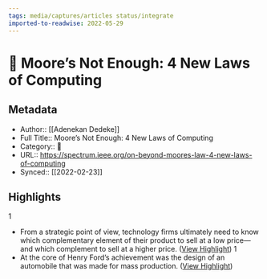 ```yaml
---
tags: media/captures/articles status/integrate
imported-to-readwise: 2022-05-29
---
```

# 📰 Moore’s Not Enough: ​4 New Laws of Computing

## Metadata
- Author:: [[Adenekan Dedeke]]
- Full Title:: Moore’s Not Enough: ​4 New Laws of Computing
- Category:: 📰
- URL:: https://spectrum.ieee.org/on-beyond-moores-law-4-new-laws-of-computing
- Synced:: [[2022-02-23]]

## Highlights
1
- From a strategic point of view, technology firms ultimately need to know which complementary element of their product to sell at a low price—and which complement to sell at a higher price. ([View Highlight](https://instapaper.com/read/1485618422/18872369))
1
- At the core of Henry Ford’s achievement was the design of an automobile that was made for mass production. ([View Highlight](https://instapaper.com/read/1485618422/18872390))
